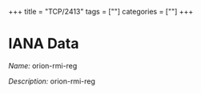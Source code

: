 +++
title = "TCP/2413"
tags = [""]
categories = [""]
+++

# IANA Data

_Name:_ orion-rmi-reg

_Description:_ orion-rmi-reg

